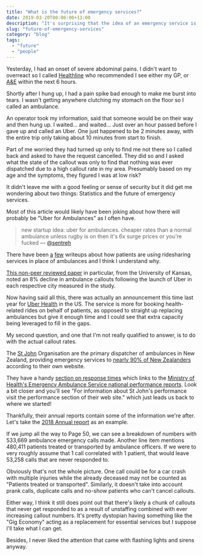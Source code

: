 ```yaml
---
title: "What is the future of emergency services?"
date: 2019-03-20T00:00:00+13:00
description: "It's surprising that the idea of an emergency service is even viable, considering how many people are doing things at any given time"
slug: "future-of-emergency-services"
category: "blog"
tags:
  - "future"
  - "people"
---
```


Yesterday, I had an onset of severe abdominal pains. I didn't want to overreact so I called [Healthline](https://www.health.govt.nz/your-health/services-and-support/health-care-services/healthline) who recommended I see either my GP, or [A&E](https://en.wikipedia.org/wiki/Emergency_department) within the next 6 hours.

Shortly after I hung up, I had a pain spike bad enough to make me burst into tears. I wasn't getting anywhere clutching my stomach on the floor so I called an ambulance.

An operator took my information, said that someone would be on their way and then hung up. I waited… and waited… Just over an hour passed before I gave up and called an Uber. One just happened to be 2 minutes away, with the entire trip only taking about 10 minutes from start to finish.

Part of me worried they had turned up only to find me not there so I called back and asked to have the request cancelled. They did so and I asked what the state of the callout was only to find that nothing was ever dispatched due to a high callout rate in my area. Presumably based on my age and the symptoms, they figured I was at low risk?

It didn't leave me with a good feeling or sense of security but it did get me wondering about two things: Statistics and the future of emergency services.

Most of this article would likely have been joking about how there will probably be "Uber for Ambulances" as I often have.

> new startup idea: uber for ambulances. cheaper rates than a normal ambulance unless rugby is on then it's 6x surge prices or you're fucked — [@sentreh](https://twitter.com/sentreh)

There have been [a](https://www.nytimes.com/2018/10/01/upshot/uber-lyft-and-the-urgency-of-saving-money-on-ambulances.html) [few](https://www.buzzfeednews.com/article/carolineodonovan/taking-uber-lyft-emergency-room-legal-liabilities) writeups about how patients are using ridesharing services in place of ambulances and I think I understand why.

[This non-peer reviewed paper](http://www2.ku.edu/~kuwpaper/2017Papers/201708.pdf) in particular, from the University of Kansas, noted an 8% decline in ambulance callouts following the launch of Uber in each respective city measured in the study.

Now having said all this, there was actually an announcement this time last year for [Uber Health](https://www.uber.com/newsroom/uber-health/) in the US. The service is more for booking health-related rides on behalf of patients, as opposed to straight up replacing ambulances but give it enough time and I could see that extra capacity being leveraged to fill in the gaps.

My second question, and one that I'm not really qualified to answer, is to do with the actual callout rates.

The [St John](https://en.wikipedia.org/wiki/St_John_New_Zealand) Organisation are the primary dispatcher of ambulances in New Zealand, providing emergency services to [nearly 90% of New Zealanders](https://www.stjohn.org.nz/What-we-do/St-John-Ambulance-Services/) according to their own website.

They have a handy [section on response times](https://www.stjohn.org.nz/News--Info/Our-Performance/Response-Times/) which links to the [Ministry of Health's Emergency Ambulance Service national performance reports](https://www.health.govt.nz/new-zealand-health-system/key-health-sector-organisations-and-people/naso-national-ambulance-sector-office/emergency-ambulance-services-eas/performance-quality-and-safety/emergency-ambulance-service-national-performance-reports). Look a bit closer and you'll see "For information about St John's performance visit the performance section of their web site." which just leads us back to where we started!

Thankfully, their annual reports contain some of the information we're after. Let's take the [2018 Annual report](https://www.stjohn.org.nz/globalassets/documents/publications/annual-report/stj-annual-report_2018_lq.pdf) as an example.

If we jump all the way to Page 50, we can see a breakdown of numbers with 533,669 ambulance emergency calls made. Another line item mentions 480,411 patients treated or transported by ambulance officers. If we were to very roughly assume that 1 call correlated with 1 patient, that would leave 53,258 calls that are never responded to.

Obviously that's not the whole picture. One call could be for a car crash with multiple injuries while the already deceased may not be counted as "Patients treated or transported". Similarly, it doesn't take into account prank calls, duplicate calls and no-show patients who can't cancel callouts.

Either way, I think it still does point out that there's likely a chunk of callouts that never get responded to as a result of unstaffing combined with ever increasing callout numbers. It's pretty dystopian having something like the "Gig Economy" acting as a replacement for essential services but I suppose I'll take what I can get.

Besides, I never liked the attention that came with flashing lights and sirens anyway.
